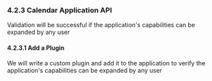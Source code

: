 ### 4.2.3 Calendar Application API

Validation will be successful if the application's capabilities can be expanded by any user

#### 4.2.3.1 Add a Plugin

We will write a custom plugin and add it to the application to verify the application's capabilities can be expanded by any user


